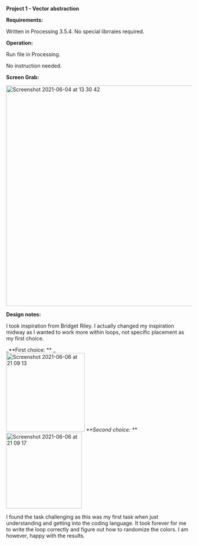 **Project 1 - Vector abstraction**

**Requirements:**

Written in Processing 3.5.4. 
No special librraies required. 

**Operation:**

Run file in Processing.

No instruction needed.

**Screen Grab:**

<img width="597" alt="Screenshot 2021-06-04 at 13 30 42" src="https://user-images.githubusercontent.com/79255624/120803736-c68ffe80-c53b-11eb-982d-204043991e63.png">

**Design notes:**

I took inspiration from Bridget Riley. I actually changed my inspiration midway as I wanted to work more within loops, not specific placement as my first choice. 

_**First choice: ** _    
<img width="213" alt="Screenshot 2021-06-06 at 21 09 13" src="https://user-images.githubusercontent.com/79255624/120938614-7d8ea480-c70b-11eb-8f7d-fc0b1771573f.png"> 
_**Second choice: **_
<img width="205" alt="Screenshot 2021-06-06 at 21 09 17" src="https://user-images.githubusercontent.com/79255624/120938616-81bac200-c70b-11eb-9d63-cd85b13e7ed2.png">

I found the task challenging as this was my first task when just understanding and getting into the coding language. It took forever for me to write the loop correctly and figure out how to randomize the colors. I am however, happy with the results. 

